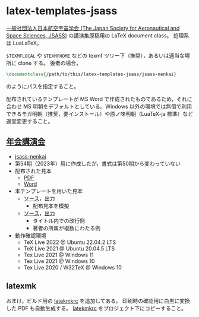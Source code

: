 # latex-templates-jsass

[一般社団法人日本航空宇宙学会 (The Japan Society for Aeronautical and Space Sciences, JSASS)](https://www.jsass.or.jp/) の講演集原稿用の LaTeX document class。
処理系は LuaLaTeX。

`$TEXMFLOCAL` や `$TEXMFHOME` などの texmf ツリー下（推奨），あるいは適当な場所に clone する。
後者の場合，
```latex
\documentclass{/path/to/this/latex-templates-jsass/jsass-nenkai}
```
のようにパスを指定すること。

配布されているテンプレートが MS Word で作成されたものであるため，それに合わせ MS 明朝をデフォルトとしている。Windows 以外の環境では無償で利用できるモガ明朝（推奨，要インストール）や原ノ味明朝（LuaTeX-ja 標準）など適宜変更すること。

## [年会講演会](https://branch.jsass.or.jp/nenkai/)

- [jsass-nenkai](jsass-nenkai.cls)
- 第54期（2023年）用に作成したが，書式は第50期から変わっていない
- 配布された見本
    - [PDF](sample/50_mihon.pdf)
    - [Word](sample/50_mihon.doc)
- 本テンプレートを用いた見本
    - [ソース](example/nenkai_1.tex)，[出力](example/nenkai_1.pdf)
        - 配布見本を模擬
    - [ソース](example/nenkai_2.tex)，[出力](example/nenkai_2.pdf)
        - タイトル内での改行例
        - 著者の所属が複数にわたる例
- 動作確認環境
    - TeX Live 2022 @ Ubuntu 22.04.2 LTS
    - TeX Live 2021 @ Ubuntu 20.04.5 LTS
    - Tex Live 2021 @ Windows 11
    - Tex Live 2021 @ Windows 10
    - Tex Live 2020 / W32TeX @ Windows 10

## latexmk

おまけ。ビルド用の [latekmkrc](latexmk/latexmkrc) を追加してある。
印刷時の確認用に白黒に変換した PDF も自動生成する。
[latekmkrc](latexmk/latexmkrc) をプロジェクト下にコピーすること。
